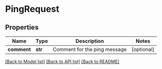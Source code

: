 # PingRequest

## Properties
Name | Type | Description | Notes
------------ | ------------- | ------------- | -------------
**comment** | **str** | Comment for the ping message | [optional] 

[[Back to Model list]](../README.md#documentation-for-models) [[Back to API list]](../README.md#documentation-for-api-endpoints) [[Back to README]](../README.md)


